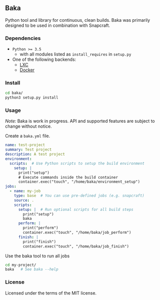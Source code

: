 ## Baka

Python tool and library for continuous, clean builds.
Baka was primarily designed to be used in combination with Snapcraft.

### Dependencies

* `Python >= 3.5`
    * with all modules listed as `install_requires` in `setup.py`
* One of the following backends:
    * [LXC](https://linuxcontainers.org/)
    * [Docker](https://www.docker.com/)

### Install
```sh
cd baka/
python3 setup.py install
```

### Usage

*Note:* Baka is work in progress. API and supported features are subject to change without notice.

Create a `baka.yml` file.
```yaml
name: test-project
summary: Test project
description: A test project
environment:
  scripts:  # Use Python scripts to setup the build environment
    setup: |
      print("setup")
      # Execute commands inside the build container
      container.exec("touch", "/home/baka/environment_setup")
jobs:
  - name: my-job
    type: base  # You can use pre-defined jobs (e.g. snapcraft)
    source: .
    scripts:
      setup: |  # Run optional scripts for all build steps
        print("setup")
        baka
      perform: |
        print("perform")
        container.exec("touch", "/home/baka/job_perform")
      finish: |
        print("finish")
        container.exec("touch", "/home/baka/job_finish")
```
Use the baka tool to run all jobs
```sh
cd my-project/
baka   # See baka --help
```

### License
Licensed under the terms of the MIT license.
